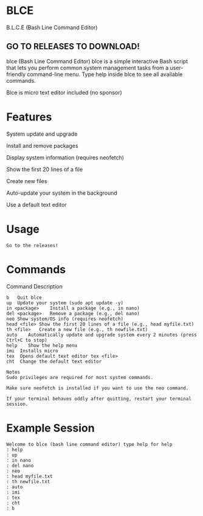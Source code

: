 # BLCE
B.L.C.E (Bash Line Command Editor)

## GO TO RELEASES TO DOWNLOAD!

blce (Bash Line Command Editor)
blce is a simple interactive Bash script that lets you perform common system management tasks from a user-friendly command-line menu.
Type help inside blce to see all available commands.

Blce is micro text editor included (no sponsor)

# Features
System update and upgrade

Install and remove packages

Display system information (requires neofetch)

Show the first 20 lines of a file

Create new files

Auto-update your system in the background

Use a default text editor

# Usage
```
Go to the releases!
```

# Commands
Command	Description
```
b	Quit blce
up	Update your system (sudo apt update -y)
in <package>	Install a package (e.g., in nano)
del <package>	Remove a package (e.g., del nano)
neo	Show system/OS info (requires neofetch)
head <file>	Show the first 20 lines of a file (e.g., head myfile.txt)
th <file>	Create a new file (e.g., th newfile.txt)
auto	Automatically update and upgrade system every 2 minutes (press Ctrl+C to stop)
help	Show the help menu
imi  Installs micro
tex  Opens default text editor tex <file>
cht  Change the default text editor

Notes
Sudo privileges are required for most system commands.

Make sure neofetch is installed if you want to use the neo command.

If your terminal behaves oddly after quitting, restart your terminal session.
```

# Example Session
```
Welcome to blce (bash line command editor) type help for help
: help
: up
: in nano
: del nano
: neo
: head myfile.txt
: th newfile.txt
: auto
: imi
: tex
: cht
: b
```
